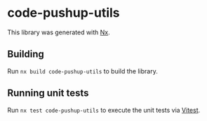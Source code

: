 # code-pushup-utils

This library was generated with [Nx](https://nx.dev).

## Building

Run `nx build code-pushup-utils` to build the library.

## Running unit tests

Run `nx test code-pushup-utils` to execute the unit tests via [Vitest](https://vitest.dev/).
